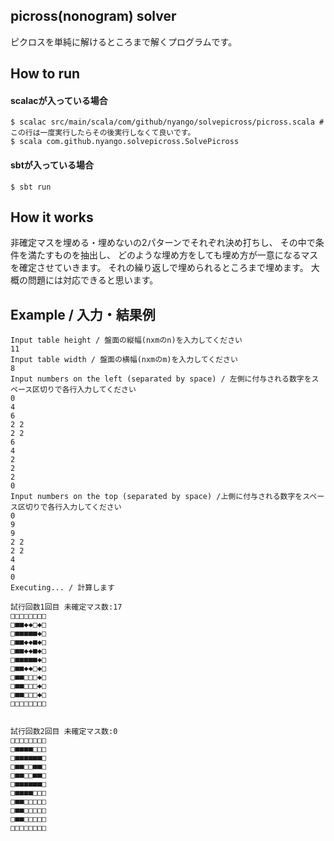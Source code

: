 ## picross(nonogram) solver

ピクロスを単純に解けるところまで解くプログラムです。 

## How to run

#### scalacが入っている場合

```
$ scalac src/main/scala/com/github/nyango/solvepicross/picross.scala # この行は一度実行したらその後実行しなくて良いです。
$ scala com.github.nyango.solvepicross.SolvePicross
```

#### sbtが入っている場合

```
$ sbt run
```

## How it works

非確定マスを埋める・埋めないの2パターンでそれぞれ決め打ちし、
その中で条件を満たすものを抽出し、
どのような埋め方をしても埋め方が一意になるマスを確定させていきます。
それの繰り返しで埋められるところまで埋めます。
大概の問題には対応できると思います。


## Example / 入力・結果例

```
Input table height / 盤面の縦幅(nxmのn)を入力してください
11
Input table width / 盤面の横幅(nxmのm)を入力してください
8
Input numbers on the left (separated by space) / 左側に付与される数字をスペース区切りで各行入力してください
0
4
6
2 2
2 2
6
4
2
2
2
0
Input numbers on the top (separated by space) /上側に付与される数字をスペース区切りで各行入力してください
0
9
9
2 2
2 2
4
4
0
Executing... / 計算します

試行回数1回目	未確定マス数:17
□□□□□□□□
□■■◆◆□◆□
□■■■■■◆□
□■■◆◆■◆□
□■■◆◆■◆□
□■■■■■◆□
□■■◆◆□◆□
□■■□□□◆□
□■■□□□◆□
□■■□□□◆□
□□□□□□□□


試行回数2回目	未確定マス数:0
□□□□□□□□
□■■■■□□□
□■■■■■■□
□■■□□■■□
□■■□□■■□
□■■■■■■□
□■■■■□□□
□■■□□□□□
□■■□□□□□
□■■□□□□□
□□□□□□□□

```
